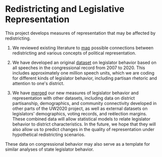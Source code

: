 # Redistricting and Legislative Representation

This project develops measures of representation that may be affected by redistricting. 

1. We reviewed existing literature to [map](https://judgelord.shinyapps.io/redistricting-lit/) possible connections between redistricting and various concepts of political representation. 

2. We have developed an original [dataset](https://github.com/judgelord/cr) on legislator behavior based on all speeches in the congressional record from 2007 to 2020. This includes approximately one million speech units, which we are coding for different kinds of legislator behavior, including partisan rhetoric and attention to one's district. 

3. We have [merged](https://judgelord.github.io/redistricting/representation.html) our new measures of legislator behavior and representation with other datasets, including data on district partisanship, demographics, and community connectivity developed in other parts of the UW2020 project, as well as external datasets on legislators' demographics, voting records, and reëlection margins. These combined data will allow statistical models to relate legislator behavior to district characteristics. In the future, we hope that they will also allow us to predict changes in the quality of representation under hypothetical redistricting scenarios. 

These data on congressional behavior may also serve as a template for similar analyses of state legislator behavior. 
